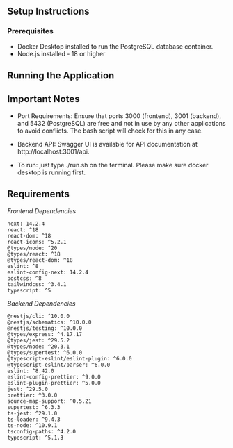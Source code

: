 ## Setup Instructions

### Prerequisites

- Docker Desktop installed to run the PostgreSQL database container.
- Node.js installed - 18 or higher

## Running the Application

## Important Notes

- Port Requirements: Ensure that ports 3000 (frontend), 3001 (backend), and 5432 (PostgreSQL) are free and not in use by any other applications to avoid conflicts. The bash script will check for this in any case.

- Backend API: Swagger UI is available for API documentation at http://localhost:3001/api.

- To run: just type ./run.sh on the terminal. Please make sure docker desktop is running first.


## Requirements

_Frontend Dependencies_

    next: 14.2.4
    react: ^18
    react-dom: ^18
    react-icons: ^5.2.1
    @types/node: ^20
    @types/react: ^18
    @types/react-dom: ^18
    eslint: ^8
    eslint-config-next: 14.2.4
    postcss: ^8
    tailwindcss: ^3.4.1
    typescript: ^5

_Backend Dependencies_

    @nestjs/cli: ^10.0.0
    @nestjs/schematics: ^10.0.0
    @nestjs/testing: ^10.0.0
    @types/express: ^4.17.17
    @types/jest: ^29.5.2
    @types/node: ^20.3.1
    @types/supertest: ^6.0.0
    @typescript-eslint/eslint-plugin: ^6.0.0
    @typescript-eslint/parser: ^6.0.0
    eslint: ^8.42.0
    eslint-config-prettier: ^9.0.0
    eslint-plugin-prettier: ^5.0.0
    jest: ^29.5.0
    prettier: ^3.0.0
    source-map-support: ^0.5.21
    supertest: ^6.3.3
    ts-jest: ^29.1.0
    ts-loader: ^9.4.3
    ts-node: ^10.9.1
    tsconfig-paths: ^4.2.0
    typescript: ^5.1.3
